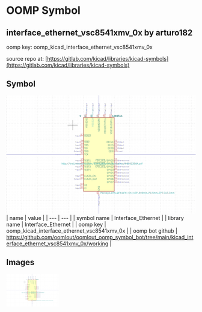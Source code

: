 # OOMP Symbol  
## interface_ethernet_vsc8541xmv_0x  by arturo182  
  
oomp key: oomp_kicad_interface_ethernet_vsc8541xmv_0x  
  
source repo at: [https://gitlab.com/kicad/libraries/kicad-symbols](https://gitlab.com/kicad/libraries/kicad-symbols)  
## Symbol  
  
[![working.png](working_600.png)](working.png)  
| name | value | 
| --- | --- | 
| symbol name | Interface_Ethernet | 
| library name | Interface_Ethernet | 
| oomp key | oomp_kicad_interface_ethernet_vsc8541xmv_0x | 
| oomp bot github | https://github.com/oomlout/oomlout_oomp_symbol_bot/tree/main/kicad_interface_ethernet_vsc8541xmv_0x/working | 
## Images  
  
[![working.png](working_140.png)](working.png)  
